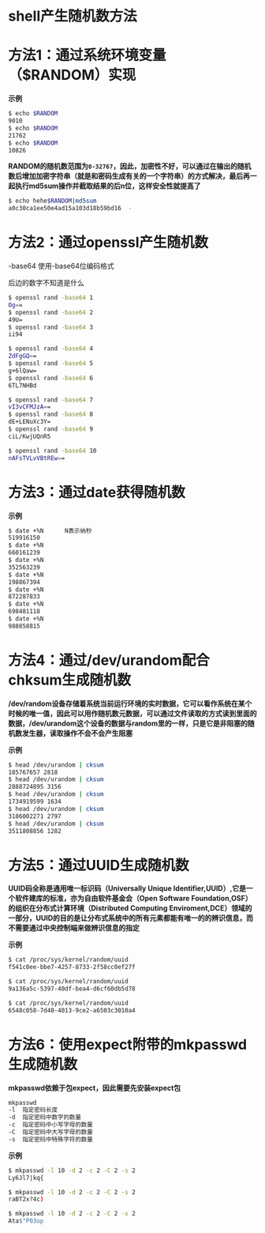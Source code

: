 # shell产生随机数方法

# 方法1：通过系统环境变量（$RANDOM）实现

**示例**

```sh
$ echo $RANDOM
9010
$ echo $RANDOM
21762
$ echo $RANDOM
10826
```



**RANDOM的随机数范围为`0-32767`，因此，加密性不好，可以通过在输出的随机数后增加加密字符串（就是和密码生成有关的一个字符串）的方式解决，最后再一起执行md5sum操作并截取结果的后n位，这样安全性就提高了**

```sh
$ echo hehe$RANDOM|md5sum
a0c30ca1ee50e4ad15a103d18b59bd16  -
```





# 方法2：通过openssl产生随机数

-base64	使用-base64位编码格式	

后边的数字不知道是什么

```sh
$ openssl rand -base64 1
Og==
$ openssl rand -base64 2
49U=
$ openssl rand -base64 3
ii94

$ openssl rand -base64 4
ZdFgGQ==
$ openssl rand -base64 5
g+6lQaw=
$ openssl rand -base64 6
6TL7NHBd

$ openssl rand -base64 7
vI3vCFMJzA==
$ openssl rand -base64 8
dE+LENuXc3Y=
$ openssl rand -base64 9
ciL/KwjUQnR5

$ openssl rand -base64 10
nAFsTVLvVBtREw==
```



# 方法3：通过date获得随机数

**示例**

```sh
$ date +%N		N表示纳秒
519916150
$ date +%N
660161239
$ date +%N
352563239
$ date +%N
198867394
$ date +%N
872287833
$ date +%N
698481118
$ date +%N
988858815
```





# 方法4：通过/dev/urandom配合chksum生成随机数

**/dev/random设备存储着系统当前运行环境的实时数据，它可以看作系统在某个时候的唯一值，因此可以用作随机数元数据，可以通过文件读取的方式读到里面的数据，/dev/urandom这个设备的数据与random里的一样，只是它是非阻塞的随机数发生器，读取操作不会不会产生阻塞**

**示例**

```sh
$ head /dev/urandom | cksum
185767657 2818
$ head /dev/urandom | cksum
2888724895 3156
$ head /dev/urandom | cksum
1734919599 1634
$ head /dev/urandom | cksum
3186002271 2797
$ head /dev/urandom | cksum
3511808856 1282
```



# 方法5：通过UUID生成随机数

**UUID码全称是通用唯一标识码（Universally Unique Identifier,UUID）,它是一个软件建库的标准，亦为自由软件基金会（Open Software Foundation,OSF）的组织在分布式计算环境（Distributed Computing Enviroment,DCE）领域的一部分，UUID的目的是让分布式系统中的所有元素都能有唯一的的辨识信息，而不需要通过中央控制端来做辨识信息的指定**



**示例**

```sh
$ cat /proc/sys/kernel/random/uuid
f541c0ee-bbe7-4257-8733-2f58cc0ef27f

$ cat /proc/sys/kernel/random/uuid
9a136a5c-5397-40df-bea4-d6cf60db5d78

$ cat /proc/sys/kernel/random/uuid
6548c058-7d40-4013-9ce2-a6503c3010a4
```





# 方法6：使用expect附带的mkpasswd生成随机数

**mkpasswd依赖于包expect，因此需要先安装expect包**

```sh
mkpasswd
-l	指定密码长度
-d	指定密码中数字的数量
-c	指定密码中小写字母的数量
-C	指定密码中大写字母的数量
-s	指定密码中特殊字符的数量
```



**示例**

```sh
$ mkpasswd -l 10 -d 2 -c 2 -C 2 -s 2
Ly6Jl7|kq{

$ mkpasswd -l 10 -d 2 -c 2 -C 2 -s 2
raBT2x?4c)

$ mkpasswd -l 10 -d 2 -c 2 -C 2 -s 2
Ata$"P03op
```


